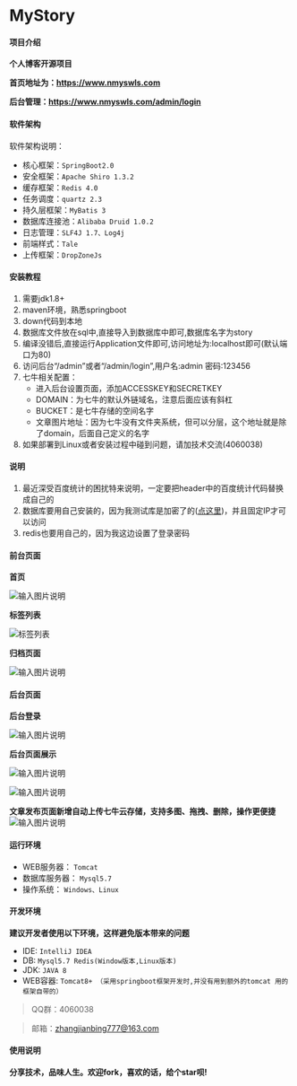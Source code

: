 # MyStory

#### 项目介绍

 **个人博客开源项目** 

 **首页地址为：https://www.nmyswls.com** 

 **后台管理：https://www.nmyswls.com/admin/login** 

#### 软件架构

软件架构说明：
- 核心框架：`SpringBoot2.0`
- 安全框架：`Apache Shiro 1.3.2`
- 缓存框架：`Redis 4.0`
- 任务调度：`quartz 2.3`
- 持久层框架：`MyBatis 3`
- 数据库连接池：`Alibaba Druid 1.0.2`
- 日志管理：`SLF4J 1.7、Log4j`
- 前端样式：`Tale`
- 上传框架：`DropZoneJs`

#### 安装教程

1. 需要jdk1.8+
2. maven环境，熟悉springboot
3. down代码到本地
4. 数据库文件放在sql中,直接导入到数据库中即可,数据库名字为story
5. 编译没错后,直接运行Application文件即可,访问地址为:localhost即可(默认端口为80)
6. 访问后台“/admin”或者“/admin/login”,用户名:admin 密码:123456
7. 七牛相关配置：
   - 进入后台设置页面，添加ACCESSKEY和SECRETKEY
   - DOMAIN：为七牛的默认外链域名，注意后面应该有斜杠
   - BUCKET：是七牛存储的空间名字
   - 文章图片地址：因为七牛没有文件夹系统，但可以分层，这个地址就是除了domain，后面自己定义的名字
8. 如果部署到Linux或者安装过程中碰到问题，请加技术交流(4060038)

#### 说明
1. 最近深受百度统计的困扰特来说明，一定要把header中的百度统计代码替换成自己的
2. 数据库要用自己安装的，因为我测试库是加密了的([点这里][1])，并且固定IP才可以访问
3. redis也要用自己的，因为我这边设置了登录密码

#### 前台页面
 **首页** 

![输入图片说明](https://images.gitee.com/uploads/images/2018/0930/111904_8609d6e2_1705382.jpeg "menu.saveimg.savepath20180930111841.jpg")

**标签列表**

![标签列表](https://images.gitee.com/uploads/images/2018/0930/113723_413f18c0_1705382.jpeg "menu.saveimg.savepath20180930113705.jpg")

**归档页面**

![输入图片说明](https://images.gitee.com/uploads/images/2018/0930/113805_76139847_1705382.jpeg "menu.saveimg.savepath20180930113742.jpg")

#### 后台页面
**后台登录**

![输入图片说明](https://images.gitee.com/uploads/images/2018/0930/112038_5a91cf9f_1705382.jpeg "menu.saveimg.savepath20180930112013.jpg")

**后台页面展示**

![输入图片说明](https://images.gitee.com/uploads/images/2018/0930/112131_0c900467_1705382.jpeg "menu.saveimg.savepath20180930112106.jpg")

![输入图片说明](https://images.gitee.com/uploads/images/2018/0930/112300_016c60b6_1705382.jpeg "menu.saveimg.savepath20180930112250.jpg")

 **文章发布页面新增自动上传七牛云存储，支持多图、拖拽、删除，操作更便捷** 
![输入图片说明](https://images.gitee.com/uploads/images/2019/0110/145735_b03101b7_1705382.jpeg "menu.saveimg.savepath20190110145648.jpg")

#### 运行环境
- WEB服务器： `Tomcat`
- 数据库服务器： `Mysql5.7`
- 操作系统： `Windows、Linux`
#### 开发环境
 **建议开发者使用以下环境，这样避免版本带来的问题** 
- IDE: `IntelliJ IDEA`
- DB: `Mysql5.7 Redis(Window版本,Linux版本)`
- JDK: `JAVA 8`
- WEB容器: `Tomcat8+ （采用springboot框架开发时,并没有用到额外的tomcat 用的框架自带的）`

> QQ群：4060038

> 邮箱：zhangjianbing777@163.com

#### 使用说明

**分享技术，品味人生。欢迎fork，喜欢的话，给个star呗!**

  [1]: https://www.nmyswls.com/article/32/1

